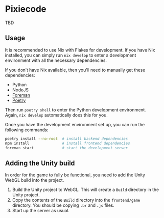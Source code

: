 # Pixiecode

TBD

## Usage

It is recommended to use Nix with Flakes for development. If you have Nix
installed, you can simply run `nix develop` to enter a development environment
with all the necessary dependencies.

If you don't have Nix available, then you'll need to manually get these
dependencies:

- Python
- NodeJS
- [Foreman](https://theforeman.org/)
- [Poetry](https://python-poetry.org/)

Then run `poetry shell` to enter the Python development environment. Again,
`nix develop` automatically does this for you.

Once you have the development environment set up, you can run the following
commands:

```sh
poetry install --no-root  # install backend dependencies
npm install               # install frontend dependencies
foreman start             # start the development server
```

## Adding the Unity build

In order for the game to fully be functional, you need to add the Unity WebGL build into the project.

1. Build the Unity project to WebGL. This will create a `Build` directory in
   the Unity project.
2. Copy the contents of the `Build` directory into the `frontend/game` directory.
   You should be copying `.br` and `.js` files.
3. Start up the server as usual.
